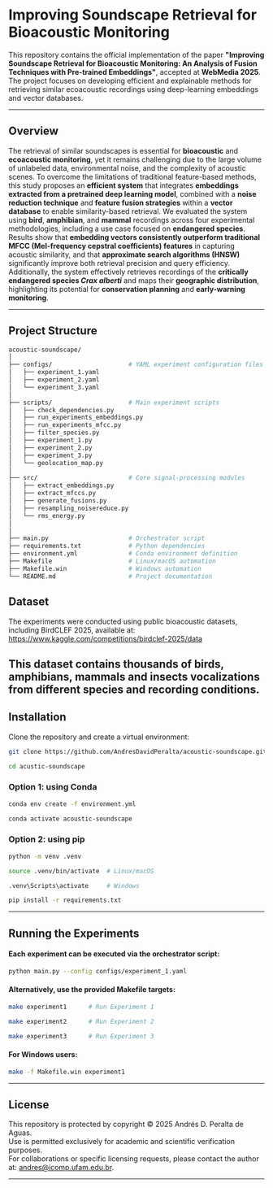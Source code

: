 # Improving Soundscape Retrieval for Bioacoustic Monitoring

This repository contains the official implementation of the paper **"Improving Soundscape Retrieval for Bioacoustic Monitoring: An  Analysis of Fusion Techniques with Pre-trained Embeddings"**, accepted at **WebMedia 2025**.  
The project focuses on developing efficient and explainable methods for retrieving similar ecoacoustic recordings using deep-learning embeddings and vector databases.

---

##  Overview

The retrieval of similar soundscapes is essential for **bioacoustic** and **ecoacoustic monitoring**, yet it remains challenging due to the large volume of unlabeled data, environmental noise, and the complexity of acoustic scenes.  To overcome the limitations of traditional feature-based methods, this study  proposes an **efficient system** that integrates **embeddings extracted from a pretrained deep learning model**, combined with a **noise reduction technique** and **feature fusion strategies** within a **vector database** to enable similarity-based retrieval.  We evaluated the system using **bird**, **amphibian**, and **mammal** recordings across four experimental methodologies, including a use case focused on **endangered species**. Results show that **embedding vectors consistently outperform traditional MFCC (Mel-frequency cepstral coefficients) features** in capturing acoustic similarity, and that **approximate search algorithms (HNSW)** significantly improve both retrieval precision and query efficiency.   Additionally, the system effectively retrieves recordings of the **critically endangered species *Crax alberti*** and maps their **geographic distribution**, highlighting its potential for **conservation planning** and **early-warning monitoring**.

---

##  Project Structure

```bash
acoustic-soundscape/
│
├── configs/                     # YAML experiment configuration files
│   ├── experiment_1.yaml
│   ├── experiment_2.yaml
│   └── experiment_3.yaml
│
├── scripts/                     # Main experiment scripts
│   ├── check_dependencies.py
│   ├── run_experiments_embeddings.py
│   ├── run_experiments_mfcc.py
│   ├── filter_species.py
│   ├── experiment_1.py
│   ├── experiment_2.py
│   ├── experiment_3.py
│   └── geolocation_map.py
│
├── src/                         # Core signal-processing modules
│   ├── extract_embeddings.py
│   ├── extract_mfccs.py
│   ├── generate_fusions.py
│   ├── resampling_noisereduce.py
│   └── rms_energy.py
│
│
├── main.py                      # Orchestrator script 
├── requirements.txt             # Python dependencies
├── environment.yml              # Conda environment definition
├── Makefile                     # Linux/macOS automation
├── Makefile.win                 # Windows automation
└── README.md                    # Project documentation
```
## Dataset

The experiments were conducted using public bioacoustic datasets, including BirdCLEF 2025, available at: https://www.kaggle.com/competitions/birdclef-2025/data

This dataset contains thousands of birds, amphibians, mammals and insects vocalizations from different species and recording conditions.
---


## Installation

Clone the repository and create a virtual environment: 
```bash
git clone https://github.com/AndresDavidPeralta/acoustic-soundscape.git
```
```bash
cd acustic-soundscape
```

### Option 1: using Conda

```bash
conda env create -f environment.yml
```
```bash
conda activate acoustic-soundscape
```

### Option 2: using pip

```bash
python -m venv .venv
```
```bash
source .venv/bin/activate  # Linux/macOS
```
```bash
.venv\Scripts\activate     # Windows
```
```bash
pip install -r requirements.txt
```
---

## Running the Experiments

#### Each experiment can be executed via the orchestrator script: 

```bash
python main.py --config configs/experiment_1.yaml
```

#### Alternatively, use the provided Makefile targets:


```bash
make experiment1      # Run Experiment 1
```
```bash
make experiment2      # Run Experiment 2
```
```bash
make experiment3      # Run Experiment 3
```
 
#### For Windows users:

```bash
make -f Makefile.win experiment1
```
--- 


## License
This repository is protected by copyright © 2025 Andrés D. Peralta de Aguas.  
Use is permitted exclusively for academic and scientific verification purposes.  
For collaborations or specific licensing requests, please contact the author at: [andres@icomp.ufam.edu.br](mailto:andres@icomp.ufam.edu.br).

---




